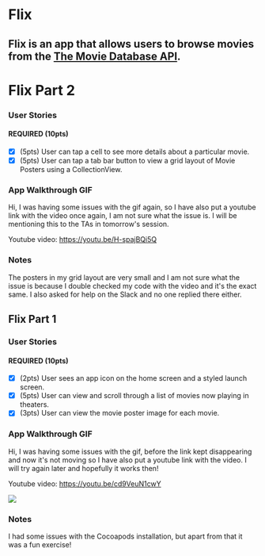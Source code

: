 # Flix

Flix is an app that allows users to browse movies from the [The Movie Database API](http://docs.themoviedb.apiary.io/#).
---
# Flix Part 2

### User Stories

#### REQUIRED (10pts)
- [X] (5pts) User can tap a cell to see more details about a particular movie.
- [X] (5pts) User can tap a tab bar button to view a grid layout of Movie Posters using a CollectionView.

### App Walkthrough GIF
Hi, I was having some issues with the gif again, so I have also put a youtube link with the video once again, I am not sure what the issue is. I will be mentioning this to the TAs in tomorrow's session.

Youtube video: https://youtu.be/H-spajBQi5Q

### Notes
The posters in my grid layout are very small and I am not sure what the issue is because I double checked my code with the video and it's the exact same. I also asked for help on the Slack and no one replied there either.


## Flix Part 1

### User Stories

#### REQUIRED (10pts)
- [x] (2pts) User sees an app icon on the home screen and a styled launch screen.
- [x] (5pts) User can view and scroll through a list of movies now playing in theaters.
- [x] (3pts) User can view the movie poster image for each movie.

### App Walkthrough GIF

Hi, I was having some issues with the gif, before the link kept disappearing and now it's not moving so I have also put a youtube link with the video. I will try again later and hopefully it works then!

Youtube video: https://youtu.be/cd9VeuN1cwY

![](https://i.imgur.com/HoopKbA.gif)


### Notes
I had some issues with the Cocoapods installation, but apart from that it was a fun exercise!

